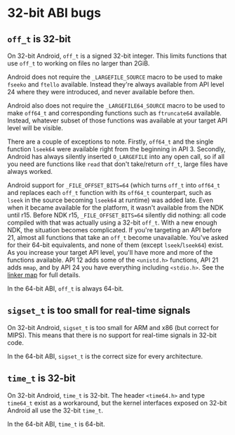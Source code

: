 32-bit ABI bugs
===============

`off_t` is 32-bit
-----------------

On 32-bit Android, `off_t` is a signed 32-bit integer. This limits functions
that use `off_t` to working on files no larger than 2GiB.

Android does not require the `_LARGEFILE_SOURCE` macro to be used to make
`fseeko` and `ftello` available. Instead they're always available from API
level 24 where they were introduced, and never available before then.

Android also does not require the `_LARGEFILE64_SOURCE` macro to be used
to make `off64_t` and corresponding functions such as `ftruncate64` available.
Instead, whatever subset of those functions was available at your target API
level will be visible.

There are a couple of exceptions to note. Firstly, `off64_t` and the single
function `lseek64` were available right from the beginning in API 3. Secondly,
Android has always silently inserted `O_LARGEFILE` into any open call, so if
all you need are functions like `read` that don't take/return `off_t`, large
files have always worked.

Android support for `_FILE_OFFSET_BITS=64` (which turns `off_t` into `off64_t`
and replaces each `off_t` function with its `off64_t` counterpart, such as
`lseek` in the source becoming `lseek64` at runtime) was added late. Even when
it became available for the platform, it wasn't available from the NDK until
r15. Before NDK r15, `_FILE_OFFSET_BITS=64` silently did nothing: all code
compiled with that was actually using a 32-bit `off_t`. With a new enough NDK,
the situation becomes complicated. If you're targeting an API before 21, almost
all functions that take an `off_t` become unavailable. You've asked for their
64-bit equivalents, and none of them (except `lseek`/`lseek64`) exist. As you
increase your target API level, you'll have more and more of the functions
available. API 12 adds some of the `<unistd.h>` functions, API 21 adds `mmap`,
and by API 24 you have everything including `<stdio.h>`. See the
[linker map](libc/libc.map.txt) for full details.

In the 64-bit ABI, `off_t` is always 64-bit.


`sigset_t` is too small for real-time signals
---------------------------------------------

On 32-bit Android, `sigset_t` is too small for ARM and x86 (but correct for
MIPS). This means that there is no support for real-time signals in 32-bit
code.

In the 64-bit ABI, `sigset_t` is the correct size for every architecture.


`time_t` is 32-bit
------------------

On 32-bit Android, `time_t` is 32-bit. The header `<time64.h>` and type
`time64_t` exist as a workaround, but the kernel interfaces exposed on 32-bit
Android all use the 32-bit `time_t`.

In the 64-bit ABI, `time_t` is 64-bit.
